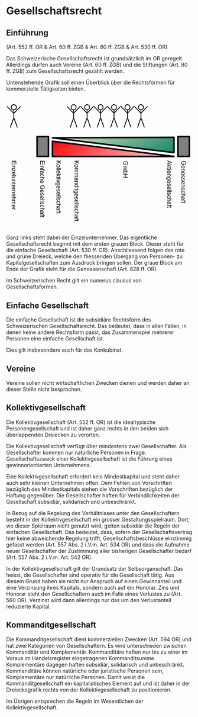 # Gesellschaftsrecht

## Einführung
(Art. 552 ff. OR  & Art. 60 ff. ZGB & Art. 80 ff. ZGB & Art. 530 ff. OR)

Das Schweizerische Gesellschaftsrecht ist grundsätzlich im OR geregelt.
Allerdings dürfen auch Vereine (Art. 60 ff. ZGB) und die Stiftungen
(Art. 80 ff. ZGB) zum Gesellschaftsrecht gezählt werden.

Untenstehende Grafik soll einen Überblick über die Rechtsformen für
kommerzielle Tätigkeiten bieten.

<svg
   version="1.2"
   width="100%"
   height="86.870003mm"
   viewBox="0 0 12250 8687.0003"
   preserveAspectRatio="xMidYMid"
   fill-rule="evenodd"
   stroke-width="28.222"
   stroke-linejoin="round"
   xml:space="preserve"
   id="svg259"
   sodipodi:docname="231021_gesellschaftsrecht.svg"
   inkscape:version="1.3 (0e150ed6c4, 2023-07-21)"
   xmlns:inkscape="http://www.inkscape.org/namespaces/inkscape"
   xmlns:sodipodi="http://sodipodi.sourceforge.net/DTD/sodipodi-0.dtd"
   xmlns="http://www.w3.org/2000/svg"
   xmlns:svg="http://www.w3.org/2000/svg"
   xmlns:ooo="http://xml.openoffice.org/svg/export"><sodipodi:namedview
   id="namedview259"
   pagecolor="#ffffff"
   bordercolor="#000000"
   borderopacity="0.25"
   inkscape:showpageshadow="2"
   inkscape:pageopacity="0.0"
   inkscape:pagecheckerboard="0"
   inkscape:deskcolor="#d1d1d1"
   inkscape:document-units="mm"
   inkscape:zoom="0.48106061"
   inkscape:cx="199.55906"
   inkscape:cy="376.25197"
   inkscape:window-width="1280"
   inkscape:window-height="778"
   inkscape:window-x="-6"
   inkscape:window-y="-6"
   inkscape:window-maximized="1"
   inkscape:current-layer="svg259" />&#10; <defs
   class="ClipPathGroup"
   id="defs2">&#10;  <clipPath
   id="presentation_clip_path"
   clipPathUnits="userSpaceOnUse">&#10;   <rect
   x="0"
   y="0"
   width="21000"
   height="29700"
   id="rect1" />&#10;  </clipPath>&#10;  <clipPath
   id="presentation_clip_path_shrink"
   clipPathUnits="userSpaceOnUse">&#10;   <rect
   x="21"
   y="29"
   width="20958"
   height="29641"
   id="rect2" />&#10;  </clipPath>&#10; </defs>&#10; <defs
   id="defs27">&#10;  <font
   id="EmbeddedFont_1"
   horiz-adv-x="2048"
   horiz-origin-x="0"
   horiz-origin-y="0"
   vert-origin-x="512"
   vert-origin-y="768"
   vert-adv-y="1024">&#10;   <font-face
   font-family="Liberation Sans embedded"
   units-per-em="2048"
   font-weight="normal"
   font-style="normal"
   ascent="1852"
   descent="432"
   id="font-face2" />&#10;   <missing-glyph
   horiz-adv-x="2048"
   d="M 0,0 L 2047,0 2047,2047 0,2047 0,0 Z"
   id="missing-glyph2" />&#10;   <glyph
   unicode="z"
   horiz-adv-x="848"
   d="M 83,0 L 83,137 688,943 117,943 117,1082 901,1082 901,945 295,139 922,139 922,0 83,0 Z"
   id="glyph2" />&#10;   <glyph
   unicode="v"
   horiz-adv-x="1024"
   d="M 613,0 L 400,0 7,1082 199,1082 437,378 C 446,351 469,272 506,141 L 541,258 580,376 826,1082 1017,1082 613,0 Z"
   id="glyph3" />&#10;   <glyph
   unicode="u"
   horiz-adv-x="874"
   d="M 314,1082 L 314,396 C 314,325 321,269 335,230 349,191 371,162 402,145 433,128 478,119 537,119 624,119 692,149 742,208 792,267 817,350 817,455 L 817,1082 997,1082 997,231 C 997,105 999,28 1003,0 L 833,0 C 832,3 832,12 831,27 830,42 830,59 829,78 828,97 826,132 825,185 L 822,185 C 781,110 733,58 679,27 624,-4 557,-20 476,-20 357,-20 271,10 216,69 161,128 133,225 133,361 L 133,1082 314,1082 Z"
   id="glyph4" />&#10;   <glyph
   unicode="t"
   horiz-adv-x="531"
   d="M 554,8 C 495,-8 434,-16 372,-16 228,-16 156,66 156,229 L 156,951 31,951 31,1082 163,1082 216,1324 336,1324 336,1082 536,1082 536,951 336,951 336,268 C 336,216 345,180 362,159 379,138 408,127 450,127 474,127 509,132 554,141 L 554,8 Z"
   id="glyph5" />&#10;   <glyph
   unicode="s"
   horiz-adv-x="901"
   d="M 950,299 C 950,197 912,118 835,63 758,8 650,-20 511,-20 376,-20 273,2 200,47 127,91 79,160 57,254 L 216,285 C 231,227 263,185 311,158 359,131 426,117 511,117 602,117 669,131 712,159 754,187 775,229 775,285 775,328 760,362 731,389 702,416 654,438 589,455 L 460,489 C 357,516 283,542 240,568 196,593 162,624 137,661 112,698 100,743 100,796 100,895 135,970 206,1022 276,1073 378,1099 513,1099 632,1099 727,1078 798,1036 868,994 912,927 931,834 L 769,814 C 759,862 732,899 689,925 645,950 586,963 513,963 432,963 372,951 333,926 294,901 275,864 275,814 275,783 283,758 299,738 315,718 339,701 370,687 401,673 467,654 568,629 663,605 732,583 774,563 816,542 849,520 874,495 898,470 917,442 930,410 943,377 950,340 950,299 Z"
   id="glyph6" />&#10;   <glyph
   unicode="r"
   horiz-adv-x="522"
   d="M 142,0 L 142,830 C 142,906 140,990 136,1082 L 306,1082 C 311,959 314,886 314,861 L 318,861 C 347,954 380,1017 417,1051 454,1085 507,1102 575,1102 599,1102 623,1099 648,1092 L 648,927 C 624,934 592,937 552,937 477,937 420,905 381,841 342,776 322,684 322,564 L 322,0 142,0 Z"
   id="glyph7" />&#10;   <glyph
   unicode="o"
   horiz-adv-x="980"
   d="M 1053,542 C 1053,353 1011,212 928,119 845,26 724,-20 565,-20 407,-20 288,28 207,125 126,221 86,360 86,542 86,915 248,1102 571,1102 736,1102 858,1057 936,966 1014,875 1053,733 1053,542 Z M 864,542 C 864,691 842,800 798,868 753,935 679,969 574,969 469,969 393,935 346,866 299,797 275,689 275,542 275,399 298,292 345,221 391,149 464,113 563,113 671,113 748,148 795,217 841,286 864,395 864,542 Z"
   id="glyph8" />&#10;   <glyph
   unicode="n"
   horiz-adv-x="874"
   d="M 825,0 L 825,686 C 825,757 818,813 804,852 790,891 768,920 737,937 706,954 661,963 602,963 515,963 447,933 397,874 347,815 322,732 322,627 L 322,0 142,0 142,851 C 142,977 140,1054 136,1082 L 306,1082 C 307,1079 307,1070 308,1055 309,1040 310,1024 311,1005 312,986 313,950 314,897 L 317,897 C 358,972 406,1025 461,1056 515,1087 582,1102 663,1102 782,1102 869,1073 924,1014 979,955 1006,857 1006,721 L 1006,0 825,0 Z"
   id="glyph9" />&#10;   <glyph
   unicode="m"
   horiz-adv-x="1439"
   d="M 768,0 L 768,686 C 768,791 754,863 725,903 696,943 645,963 570,963 493,963 433,934 388,875 343,816 321,734 321,627 L 321,0 142,0 142,851 C 142,977 140,1054 136,1082 L 306,1082 C 307,1079 307,1070 308,1055 309,1040 310,1024 311,1005 312,986 313,950 314,897 L 317,897 C 356,974 400,1027 450,1057 500,1087 561,1102 633,1102 715,1102 780,1086 828,1053 875,1020 908,968 927,897 L 930,897 C 967,970 1013,1022 1066,1054 1119,1086 1183,1102 1258,1102 1367,1102 1447,1072 1497,1013 1546,954 1571,856 1571,721 L 1571,0 1393,0 1393,686 C 1393,791 1379,863 1350,903 1321,943 1270,963 1195,963 1116,963 1055,934 1012,876 968,817 946,734 946,627 L 946,0 768,0 Z"
   id="glyph10" />&#10;   <glyph
   unicode="l"
   horiz-adv-x="195"
   d="M 138,0 L 138,1484 318,1484 318,0 138,0 Z"
   id="glyph11" />&#10;   <glyph
   unicode="k"
   horiz-adv-x="901"
   d="M 816,0 L 450,494 318,385 318,0 138,0 138,1484 318,1484 318,557 793,1082 1004,1082 565,617 1027,0 816,0 Z"
   id="glyph12" />&#10;   <glyph
   unicode="i"
   horiz-adv-x="187"
   d="M 137,1312 L 137,1484 317,1484 317,1312 137,1312 Z M 137,0 L 137,1082 317,1082 317,0 137,0 Z"
   id="glyph13" />&#10;   <glyph
   unicode="h"
   horiz-adv-x="865"
   d="M 317,897 C 356,968 402,1020 457,1053 511,1086 580,1102 663,1102 780,1102 867,1073 923,1015 978,956 1006,858 1006,721 L 1006,0 825,0 825,686 C 825,762 818,819 804,856 790,893 767,920 735,937 703,954 659,963 602,963 517,963 450,934 399,875 348,816 322,737 322,638 L 322,0 142,0 142,1484 322,1484 322,1098 C 322,1057 321,1015 319,972 316,929 315,904 314,897 L 317,897 Z"
   id="glyph14" />&#10;   <glyph
   unicode="g"
   horiz-adv-x="936"
   d="M 548,-425 C 430,-425 336,-402 266,-355 196,-309 151,-243 131,-158 L 312,-132 C 324,-182 351,-220 392,-247 433,-274 486,-288 553,-288 732,-288 822,-183 822,27 L 822,201 820,201 C 786,132 739,80 680,45 621,10 551,-8 472,-8 339,-8 242,36 180,124 117,212 86,350 86,539 86,730 120,872 187,963 254,1054 355,1099 492,1099 569,1099 635,1082 692,1047 748,1012 791,962 822,897 L 824,897 C 824,917 825,952 828,1001 831,1050 833,1077 836,1082 L 1007,1082 C 1003,1046 1001,971 1001,858 L 1001,31 C 1001,-273 850,-425 548,-425 Z M 822,541 C 822,629 810,705 786,769 762,832 728,881 685,915 641,948 591,965 536,965 444,965 377,932 335,865 293,798 272,690 272,541 272,393 292,287 331,222 370,157 438,125 533,125 590,125 640,142 684,175 728,208 762,256 786,319 810,381 822,455 822,541 Z"
   id="glyph15" />&#10;   <glyph
   unicode="f"
   horiz-adv-x="548"
   d="M 361,951 L 361,0 181,0 181,951 29,951 29,1082 181,1082 181,1204 C 181,1303 203,1374 246,1417 289,1460 356,1482 445,1482 495,1482 537,1478 572,1470 L 572,1333 C 542,1338 515,1341 492,1341 446,1341 413,1329 392,1306 371,1283 361,1240 361,1179 L 361,1082 572,1082 572,951 361,951 Z"
   id="glyph16" />&#10;   <glyph
   unicode="e"
   horiz-adv-x="972"
   d="M 276,503 C 276,379 302,283 353,216 404,149 479,115 578,115 656,115 719,131 766,162 813,193 844,233 861,281 L 1019,236 C 954,65 807,-20 578,-20 418,-20 296,28 213,123 129,218 87,360 87,548 87,727 129,864 213,959 296,1054 416,1102 571,1102 889,1102 1048,910 1048,527 L 1048,503 276,503 Z M 862,641 C 852,755 823,838 775,891 727,943 658,969 568,969 481,969 412,940 361,882 310,823 282,743 278,641 L 862,641 Z"
   id="glyph17" />&#10;   <glyph
   unicode="d"
   horiz-adv-x="936"
   d="M 821,174 C 788,105 744,55 689,25 634,-5 565,-20 484,-20 347,-20 247,26 183,118 118,210 86,349 86,536 86,913 219,1102 484,1102 566,1102 634,1087 689,1057 744,1027 788,979 821,914 L 823,914 821,1035 821,1484 1001,1484 1001,223 C 1001,110 1003,36 1007,0 L 835,0 C 833,11 831,35 829,74 826,113 825,146 825,174 L 821,174 Z M 275,542 C 275,391 295,282 335,217 375,152 440,119 530,119 632,119 706,154 752,225 798,296 821,405 821,554 821,697 798,802 752,869 706,936 633,969 532,969 441,969 376,936 336,869 295,802 275,693 275,542 Z"
   id="glyph18" />&#10;   <glyph
   unicode="c"
   horiz-adv-x="892"
   d="M 275,546 C 275,402 298,295 343,226 388,157 457,122 548,122 612,122 666,139 709,174 752,209 778,262 788,334 L 970,322 C 956,218 912,135 837,73 762,11 668,-20 553,-20 402,-20 286,28 207,124 127,219 87,359 87,542 87,724 127,863 207,959 287,1054 402,1102 551,1102 662,1102 754,1073 827,1016 900,959 945,880 964,779 L 779,765 C 770,825 746,873 708,908 670,943 616,961 546,961 451,961 382,929 339,866 296,803 275,696 275,546 Z"
   id="glyph19" />&#10;   <glyph
   unicode="b"
   horiz-adv-x="927"
   d="M 1053,546 C 1053,169 920,-20 655,-20 573,-20 505,-5 451,25 396,54 352,102 318,168 L 316,168 C 316,147 315,116 312,74 309,31 307,7 306,0 L 132,0 C 136,36 138,110 138,223 L 138,1484 318,1484 318,1061 C 318,1018 317,967 314,908 L 318,908 C 351,977 396,1027 451,1057 506,1087 574,1102 655,1102 792,1102 892,1056 957,964 1021,872 1053,733 1053,546 Z M 864,540 C 864,691 844,800 804,865 764,930 699,963 609,963 508,963 434,928 388,859 341,790 318,680 318,529 318,387 341,282 386,215 431,147 505,113 607,113 698,113 763,147 804,214 844,281 864,389 864,540 Z"
   id="glyph20" />&#10;   <glyph
   unicode="a"
   horiz-adv-x="1060"
   d="M 414,-20 C 305,-20 224,9 169,66 114,123 87,202 87,302 87,414 124,500 198,560 271,620 390,652 554,656 L 797,660 797,719 C 797,807 778,870 741,908 704,946 645,965 565,965 484,965 426,951 389,924 352,897 330,853 323,793 L 135,810 C 166,1005 310,1102 569,1102 705,1102 807,1071 876,1009 945,946 979,856 979,738 L 979,272 C 979,219 986,179 1000,152 1014,125 1041,111 1080,111 1097,111 1117,113 1139,118 L 1139,6 C 1094,-5 1047,-10 1000,-10 933,-10 885,8 855,43 824,78 807,132 803,207 L 797,207 C 751,124 698,66 637,32 576,-3 501,-20 414,-20 Z M 455,115 C 521,115 580,130 631,160 682,190 723,231 753,284 782,336 797,390 797,445 L 797,534 600,530 C 515,529 451,520 408,504 364,488 330,463 307,430 284,397 272,353 272,299 272,240 288,195 320,163 351,131 396,115 455,115 Z"
   id="glyph21" />&#10;   <glyph
   unicode="K"
   horiz-adv-x="1182"
   d="M 1106,0 L 543,680 359,540 359,0 168,0 168,1409 359,1409 359,703 1038,1409 1263,1409 663,797 1343,0 1106,0 Z"
   id="glyph22" />&#10;   <glyph
   unicode="H"
   horiz-adv-x="1147"
   d="M 1121,0 L 1121,653 359,653 359,0 168,0 168,1409 359,1409 359,813 1121,813 1121,1409 1312,1409 1312,0 1121,0 Z"
   id="glyph23" />&#10;   <glyph
   unicode="G"
   horiz-adv-x="1342"
   d="M 103,711 C 103,940 164,1117 287,1242 410,1367 582,1430 804,1430 960,1430 1087,1404 1184,1351 1281,1298 1356,1214 1409,1098 L 1227,1044 C 1187,1124 1132,1182 1062,1219 991,1256 904,1274 799,1274 636,1274 512,1225 426,1127 340,1028 297,890 297,711 297,533 343,393 434,290 525,187 652,135 813,135 905,135 991,149 1071,177 1150,205 1215,243 1264,291 L 1264,545 843,545 843,705 1440,705 1440,219 C 1365,143 1274,84 1166,43 1057,1 940,-20 813,-20 666,-20 539,9 432,68 325,127 244,211 188,322 131,432 103,562 103,711 Z"
   id="glyph24" />&#10;   <glyph
   unicode="E"
   horiz-adv-x="1112"
   d="M 168,0 L 168,1409 1237,1409 1237,1253 359,1253 359,801 1177,801 1177,647 359,647 359,156 1278,156 1278,0 168,0 Z"
   id="glyph25" />&#10;   <glyph
   unicode="A"
   horiz-adv-x="1368"
   d="M 1167,0 L 1006,412 364,412 202,0 4,0 579,1409 796,1409 1362,0 1167,0 Z M 685,1265 L 676,1237 C 659,1182 635,1111 602,1024 L 422,561 949,561 768,1026 C 749,1072 731,1124 712,1182 L 685,1265 Z"
   id="glyph26" />&#10;   <glyph
   unicode=" "
   horiz-adv-x="564"
   id="glyph27" />&#10;  </font>&#10; </defs>&#10; <defs
   class="TextShapeIndex"
   id="defs28">&#10;  <g
   ooo:slide="id1"
   ooo:id-list="id3 id4 id5 id6 id7 id8 id9 id10 id11 id12 id13 id14 id15 id16 id17 id18 id19 id20 id21 id22 id23 id24 id25 id26 id27 id28 id29 id30 id31 id32 id33 id34 id35 id36 id37 id38 id39 id40 id41 id42 id43 id44 id45 id46 id47 id48 id49 id50 id51 id52 id53 id54 id55"
   id="g27" />&#10; </defs>&#10; <defs
   class="EmbeddedBulletChars"
   id="defs37">&#10;  <g
   id="bullet-char-template-57356"
   transform="matrix(4.8828125e-4,0,0,-4.8828125e-4,0,0)">&#10;   <path
   d="M 580,1141 1163,571 580,0 -4,571 Z"
   id="path28" />&#10;  </g>&#10;  <g
   id="bullet-char-template-57354"
   transform="matrix(4.8828125e-4,0,0,-4.8828125e-4,0,0)">&#10;   <path
   d="M 8,1128 H 1137 V 0 H 8 Z"
   id="path29" />&#10;  </g>&#10;  <g
   id="bullet-char-template-10146"
   transform="matrix(4.8828125e-4,0,0,-4.8828125e-4,0,0)">&#10;   <path
   d="M 174,0 602,739 174,1481 1456,739 Z M 1358,739 309,1346 659,739 Z"
   id="path30" />&#10;  </g>&#10;  <g
   id="bullet-char-template-10132"
   transform="matrix(4.8828125e-4,0,0,-4.8828125e-4,0,0)">&#10;   <path
   d="M 2015,739 1276,0 H 717 l 543,543 H 174 v 393 h 1086 l -543,545 h 557 z"
   id="path31" />&#10;  </g>&#10;  <g
   id="bullet-char-template-10007"
   transform="matrix(4.8828125e-4,0,0,-4.8828125e-4,0,0)">&#10;   <path
   d="m 0,-2 c -7,16 -16,29 -25,39 l 381,530 c -94,256 -141,385 -141,387 0,25 13,38 40,38 9,0 21,-2 34,-5 21,4 42,12 65,25 l 27,-13 111,-251 280,301 64,-25 24,25 c 21,-10 41,-24 62,-43 C 886,937 835,863 770,784 769,783 710,716 594,584 L 774,223 c 0,-27 -21,-55 -63,-84 l 16,-20 C 717,90 699,76 672,76 641,76 570,178 457,381 L 164,-76 c -22,-34 -53,-51 -92,-51 -42,0 -63,17 -64,51 -7,9 -10,24 -10,44 0,9 1,19 2,30 z"
   id="path32" />&#10;  </g>&#10;  <g
   id="bullet-char-template-10004"
   transform="matrix(4.8828125e-4,0,0,-4.8828125e-4,0,0)">&#10;   <path
   d="M 285,-33 C 182,-33 111,30 74,156 52,228 41,333 41,471 c 0,78 14,145 41,201 34,71 87,106 158,106 53,0 88,-31 106,-94 l 23,-176 c 8,-64 28,-97 59,-98 l 735,706 c 11,11 33,17 66,17 42,0 63,-15 63,-46 V 965 c 0,-36 -10,-64 -30,-84 L 442,47 C 390,-6 338,-33 285,-33 Z"
   id="path33" />&#10;  </g>&#10;  <g
   id="bullet-char-template-9679"
   transform="matrix(4.8828125e-4,0,0,-4.8828125e-4,0,0)">&#10;   <path
   d="M 813,0 C 632,0 489,54 383,161 276,268 223,411 223,592 c 0,181 53,324 160,431 106,107 249,161 430,161 179,0 323,-54 432,-161 108,-107 162,-251 162,-431 0,-180 -54,-324 -162,-431 C 1136,54 992,0 813,0 Z"
   id="path34" />&#10;  </g>&#10;  <g
   id="bullet-char-template-8226"
   transform="matrix(4.8828125e-4,0,0,-4.8828125e-4,0,0)">&#10;   <path
   d="m 346,457 c -73,0 -137,26 -191,78 -54,51 -81,114 -81,188 0,73 27,136 81,188 54,52 118,78 191,78 73,0 134,-26 185,-79 51,-51 77,-114 77,-187 0,-75 -25,-137 -76,-188 -50,-52 -112,-78 -186,-78 z"
   id="path35" />&#10;  </g>&#10;  <g
   id="bullet-char-template-8211"
   transform="matrix(4.8828125e-4,0,0,-4.8828125e-4,0,0)">&#10;   <path
   d="M -4,459 H 1135 V 606 H -4 Z"
   id="path36" />&#10;  </g>&#10;  <g
   id="bullet-char-template-61548"
   transform="matrix(4.8828125e-4,0,0,-4.8828125e-4,0,0)">&#10;   <path
   d="m 173,740 c 0,163 58,303 173,419 116,115 255,173 419,173 163,0 302,-58 418,-173 116,-116 174,-256 174,-419 0,-163 -58,-303 -174,-418 C 1067,206 928,148 765,148 601,148 462,206 346,322 231,437 173,577 173,740 Z"
   id="path37" />&#10;  </g>&#10; </defs>&#10; <g
   id="g37"
   transform="translate(-5200,-4874)">&#10;  <g
   id="id2"
   class="Master_Slide">&#10;   <g
   id="bg-id2"
   class="Background" />&#10;   <g
   id="bo-id2"
   class="BackgroundObjects" />&#10;  </g>&#10; </g>&#10; <g
   class="SlideGroup"
   id="g259"
   transform="translate(-5200,-4397.7497)">&#10;  <g
   id="g258">&#10;   <g
   id="container-id1">&#10;    <g
   id="id1"
   class="Slide"
   clip-path="url(#presentation_clip_path)">&#10;     <g
   class="Page"
   id="g257">&#10;      <g
   class="Group"
   id="g172">&#10;       <g
   class="Group"
   id="g168">&#10;        <g
   class="com.sun.star.drawing.CustomShape"
   id="g39">&#10;         <g
   id="id3">&#10;          <rect
   class="BoundingBox"
   stroke="none"
   fill="none"
   x="8189"
   y="7250"
   width="8103"
   height="1102"
   id="rect37" />&#10;          <g
   id="g38">&#10;           <defs
   id="defs38">&#10;            <linearGradient
   id="gradient1"
   x1="11024"
   y1="5693"
   x2="13457"
   y2="9908"
   gradientUnits="userSpaceOnUse">&#10;             <stop
   offset="0"
   style="stop-color:rgb(255,0,0)"
   id="stop37" />&#10;             <stop
   offset="1"
   style="stop-color:rgb(255,215,215)"
   id="stop38" />&#10;            </linearGradient>&#10;           </defs>&#10;           <path
   style="fill:url(#gradient1)"
   d="m 8240,7300 8001,1001 H 8240 Z"
   id="path38" />&#10;          </g>&#10;          <path
   fill="none"
   stroke="#000000"
   stroke-width="100"
   stroke-linejoin="round"
   d="m 8240,7300 8001,1001 H 8240 Z"
   id="path39" />&#10;         </g>&#10;        </g>&#10;        <g
   class="com.sun.star.drawing.CustomShape"
   id="g167">&#10;         <g
   id="id4">&#10;          <rect
   class="BoundingBox"
   stroke="none"
   fill="none"
   x="8190"
   y="6995"
   width="8102"
   height="1105"
   id="rect39" />&#10;          <g
   id="g166">&#10;           <defs
   id="defs166">&#10;            <linearGradient
   id="gradient2"
   x1="11023"
   y1="5438"
   x2="13458"
   y2="9655"
   gradientUnits="userSpaceOnUse">&#10;             <stop
   offset="0.015625"
   style="stop-color:rgb(221,232,203)"
   id="stop39" />&#10;             <stop
   offset="0.015625"
   style="stop-color:rgb(218,231,202)"
   id="stop40" />&#10;             <stop
   offset="0.03125"
   style="stop-color:rgb(218,231,202)"
   id="stop41" />&#10;             <stop
   offset="0.03125"
   style="stop-color:rgb(215,229,200)"
   id="stop42" />&#10;             <stop
   offset="0.046875"
   style="stop-color:rgb(215,229,200)"
   id="stop43" />&#10;             <stop
   offset="0.046875"
   style="stop-color:rgb(212,228,199)"
   id="stop44" />&#10;             <stop
   offset="0.0625"
   style="stop-color:rgb(212,228,199)"
   id="stop45" />&#10;             <stop
   offset="0.0625"
   style="stop-color:rgb(209,226,197)"
   id="stop46" />&#10;             <stop
   offset="0.078125"
   style="stop-color:rgb(209,226,197)"
   id="stop47" />&#10;             <stop
   offset="0.078125"
   style="stop-color:rgb(206,225,196)"
   id="stop48" />&#10;             <stop
   offset="0.09375"
   style="stop-color:rgb(206,225,196)"
   id="stop49" />&#10;             <stop
   offset="0.09375"
   style="stop-color:rgb(203,223,194)"
   id="stop50" />&#10;             <stop
   offset="0.109375"
   style="stop-color:rgb(203,223,194)"
   id="stop51" />&#10;             <stop
   offset="0.109375"
   style="stop-color:rgb(200,222,192)"
   id="stop52" />&#10;             <stop
   offset="0.125"
   style="stop-color:rgb(200,222,192)"
   id="stop53" />&#10;             <stop
   offset="0.125"
   style="stop-color:rgb(196,220,191)"
   id="stop54" />&#10;             <stop
   offset="0.140625"
   style="stop-color:rgb(196,220,191)"
   id="stop55" />&#10;             <stop
   offset="0.140625"
   style="stop-color:rgb(193,218,189)"
   id="stop56" />&#10;             <stop
   offset="0.15625"
   style="stop-color:rgb(193,218,189)"
   id="stop57" />&#10;             <stop
   offset="0.15625"
   style="stop-color:rgb(190,217,188)"
   id="stop58" />&#10;             <stop
   offset="0.171875"
   style="stop-color:rgb(190,217,188)"
   id="stop59" />&#10;             <stop
   offset="0.171875"
   style="stop-color:rgb(187,215,186)"
   id="stop60" />&#10;             <stop
   offset="0.1875"
   style="stop-color:rgb(187,215,186)"
   id="stop61" />&#10;             <stop
   offset="0.1875"
   style="stop-color:rgb(184,214,185)"
   id="stop62" />&#10;             <stop
   offset="0.203125"
   style="stop-color:rgb(184,214,185)"
   id="stop63" />&#10;             <stop
   offset="0.203125"
   style="stop-color:rgb(181,212,183)"
   id="stop64" />&#10;             <stop
   offset="0.21875"
   style="stop-color:rgb(181,212,183)"
   id="stop65" />&#10;             <stop
   offset="0.21875"
   style="stop-color:rgb(178,211,181)"
   id="stop66" />&#10;             <stop
   offset="0.234375"
   style="stop-color:rgb(178,211,181)"
   id="stop67" />&#10;             <stop
   offset="0.234375"
   style="stop-color:rgb(175,209,180)"
   id="stop68" />&#10;             <stop
   offset="0.25"
   style="stop-color:rgb(175,209,180)"
   id="stop69" />&#10;             <stop
   offset="0.25"
   style="stop-color:rgb(171,207,178)"
   id="stop70" />&#10;             <stop
   offset="0.265625"
   style="stop-color:rgb(171,207,178)"
   id="stop71" />&#10;             <stop
   offset="0.265625"
   style="stop-color:rgb(168,206,177)"
   id="stop72" />&#10;             <stop
   offset="0.28125"
   style="stop-color:rgb(168,206,177)"
   id="stop73" />&#10;             <stop
   offset="0.28125"
   style="stop-color:rgb(165,204,175)"
   id="stop74" />&#10;             <stop
   offset="0.296875"
   style="stop-color:rgb(165,204,175)"
   id="stop75" />&#10;             <stop
   offset="0.296875"
   style="stop-color:rgb(162,203,174)"
   id="stop76" />&#10;             <stop
   offset="0.3125"
   style="stop-color:rgb(162,203,174)"
   id="stop77" />&#10;             <stop
   offset="0.3125"
   style="stop-color:rgb(159,201,172)"
   id="stop78" />&#10;             <stop
   offset="0.328125"
   style="stop-color:rgb(159,201,172)"
   id="stop79" />&#10;             <stop
   offset="0.328125"
   style="stop-color:rgb(156,200,170)"
   id="stop80" />&#10;             <stop
   offset="0.34375"
   style="stop-color:rgb(156,200,170)"
   id="stop81" />&#10;             <stop
   offset="0.34375"
   style="stop-color:rgb(153,198,169)"
   id="stop82" />&#10;             <stop
   offset="0.359375"
   style="stop-color:rgb(153,198,169)"
   id="stop83" />&#10;             <stop
   offset="0.359375"
   style="stop-color:rgb(150,197,167)"
   id="stop84" />&#10;             <stop
   offset="0.375"
   style="stop-color:rgb(150,197,167)"
   id="stop85" />&#10;             <stop
   offset="0.375"
   style="stop-color:rgb(146,195,166)"
   id="stop86" />&#10;             <stop
   offset="0.390625"
   style="stop-color:rgb(146,195,166)"
   id="stop87" />&#10;             <stop
   offset="0.390625"
   style="stop-color:rgb(143,193,164)"
   id="stop88" />&#10;             <stop
   offset="0.40625"
   style="stop-color:rgb(143,193,164)"
   id="stop89" />&#10;             <stop
   offset="0.40625"
   style="stop-color:rgb(140,192,162)"
   id="stop90" />&#10;             <stop
   offset="0.421875"
   style="stop-color:rgb(140,192,162)"
   id="stop91" />&#10;             <stop
   offset="0.421875"
   style="stop-color:rgb(137,190,161)"
   id="stop92" />&#10;             <stop
   offset="0.4375"
   style="stop-color:rgb(137,190,161)"
   id="stop93" />&#10;             <stop
   offset="0.4375"
   style="stop-color:rgb(134,189,159)"
   id="stop94" />&#10;             <stop
   offset="0.453125"
   style="stop-color:rgb(134,189,159)"
   id="stop95" />&#10;             <stop
   offset="0.453125"
   style="stop-color:rgb(131,187,158)"
   id="stop96" />&#10;             <stop
   offset="0.46875"
   style="stop-color:rgb(131,187,158)"
   id="stop97" />&#10;             <stop
   offset="0.46875"
   style="stop-color:rgb(128,186,156)"
   id="stop98" />&#10;             <stop
   offset="0.484375"
   style="stop-color:rgb(128,186,156)"
   id="stop99" />&#10;             <stop
   offset="0.484375"
   style="stop-color:rgb(125,184,155)"
   id="stop100" />&#10;             <stop
   offset="0.5"
   style="stop-color:rgb(125,184,155)"
   id="stop101" />&#10;             <stop
   offset="0.5"
   style="stop-color:rgb(121,182,153)"
   id="stop102" />&#10;             <stop
   offset="0.515625"
   style="stop-color:rgb(121,182,153)"
   id="stop103" />&#10;             <stop
   offset="0.515625"
   style="stop-color:rgb(118,181,151)"
   id="stop104" />&#10;             <stop
   offset="0.53125"
   style="stop-color:rgb(118,181,151)"
   id="stop105" />&#10;             <stop
   offset="0.53125"
   style="stop-color:rgb(115,179,150)"
   id="stop106" />&#10;             <stop
   offset="0.546875"
   style="stop-color:rgb(115,179,150)"
   id="stop107" />&#10;             <stop
   offset="0.546875"
   style="stop-color:rgb(112,178,148)"
   id="stop108" />&#10;             <stop
   offset="0.5625"
   style="stop-color:rgb(112,178,148)"
   id="stop109" />&#10;             <stop
   offset="0.5625"
   style="stop-color:rgb(109,176,147)"
   id="stop110" />&#10;             <stop
   offset="0.578125"
   style="stop-color:rgb(109,176,147)"
   id="stop111" />&#10;             <stop
   offset="0.578125"
   style="stop-color:rgb(106,175,145)"
   id="stop112" />&#10;             <stop
   offset="0.59375"
   style="stop-color:rgb(106,175,145)"
   id="stop113" />&#10;             <stop
   offset="0.59375"
   style="stop-color:rgb(103,173,144)"
   id="stop114" />&#10;             <stop
   offset="0.609375"
   style="stop-color:rgb(103,173,144)"
   id="stop115" />&#10;             <stop
   offset="0.609375"
   style="stop-color:rgb(100,172,142)"
   id="stop116" />&#10;             <stop
   offset="0.625"
   style="stop-color:rgb(100,172,142)"
   id="stop117" />&#10;             <stop
   offset="0.625"
   style="stop-color:rgb(96,170,140)"
   id="stop118" />&#10;             <stop
   offset="0.640625"
   style="stop-color:rgb(96,170,140)"
   id="stop119" />&#10;             <stop
   offset="0.640625"
   style="stop-color:rgb(93,168,139)"
   id="stop120" />&#10;             <stop
   offset="0.65625"
   style="stop-color:rgb(93,168,139)"
   id="stop121" />&#10;             <stop
   offset="0.65625"
   style="stop-color:rgb(90,167,137)"
   id="stop122" />&#10;             <stop
   offset="0.671875"
   style="stop-color:rgb(90,167,137)"
   id="stop123" />&#10;             <stop
   offset="0.671875"
   style="stop-color:rgb(87,165,136)"
   id="stop124" />&#10;             <stop
   offset="0.6875"
   style="stop-color:rgb(87,165,136)"
   id="stop125" />&#10;             <stop
   offset="0.6875"
   style="stop-color:rgb(84,164,134)"
   id="stop126" />&#10;             <stop
   offset="0.703125"
   style="stop-color:rgb(84,164,134)"
   id="stop127" />&#10;             <stop
   offset="0.703125"
   style="stop-color:rgb(81,162,132)"
   id="stop128" />&#10;             <stop
   offset="0.71875"
   style="stop-color:rgb(81,162,132)"
   id="stop129" />&#10;             <stop
   offset="0.71875"
   style="stop-color:rgb(78,161,131)"
   id="stop130" />&#10;             <stop
   offset="0.734375"
   style="stop-color:rgb(78,161,131)"
   id="stop131" />&#10;             <stop
   offset="0.734375"
   style="stop-color:rgb(75,159,129)"
   id="stop132" />&#10;             <stop
   offset="0.75"
   style="stop-color:rgb(75,159,129)"
   id="stop133" />&#10;             <stop
   offset="0.75"
   style="stop-color:rgb(71,157,128)"
   id="stop134" />&#10;             <stop
   offset="0.765625"
   style="stop-color:rgb(71,157,128)"
   id="stop135" />&#10;             <stop
   offset="0.765625"
   style="stop-color:rgb(68,156,126)"
   id="stop136" />&#10;             <stop
   offset="0.78125"
   style="stop-color:rgb(68,156,126)"
   id="stop137" />&#10;             <stop
   offset="0.78125"
   style="stop-color:rgb(65,154,125)"
   id="stop138" />&#10;             <stop
   offset="0.796875"
   style="stop-color:rgb(65,154,125)"
   id="stop139" />&#10;             <stop
   offset="0.796875"
   style="stop-color:rgb(62,153,123)"
   id="stop140" />&#10;             <stop
   offset="0.8125"
   style="stop-color:rgb(62,153,123)"
   id="stop141" />&#10;             <stop
   offset="0.8125"
   style="stop-color:rgb(59,151,121)"
   id="stop142" />&#10;             <stop
   offset="0.828125"
   style="stop-color:rgb(59,151,121)"
   id="stop143" />&#10;             <stop
   offset="0.828125"
   style="stop-color:rgb(56,150,120)"
   id="stop144" />&#10;             <stop
   offset="0.84375"
   style="stop-color:rgb(56,150,120)"
   id="stop145" />&#10;             <stop
   offset="0.84375"
   style="stop-color:rgb(53,148,118)"
   id="stop146" />&#10;             <stop
   offset="0.859375"
   style="stop-color:rgb(53,148,118)"
   id="stop147" />&#10;             <stop
   offset="0.859375"
   style="stop-color:rgb(50,147,117)"
   id="stop148" />&#10;             <stop
   offset="0.875"
   style="stop-color:rgb(50,147,117)"
   id="stop149" />&#10;             <stop
   offset="0.875"
   style="stop-color:rgb(46,145,115)"
   id="stop150" />&#10;             <stop
   offset="0.890625"
   style="stop-color:rgb(46,145,115)"
   id="stop151" />&#10;             <stop
   offset="0.890625"
   style="stop-color:rgb(43,143,114)"
   id="stop152" />&#10;             <stop
   offset="0.90625"
   style="stop-color:rgb(43,143,114)"
   id="stop153" />&#10;             <stop
   offset="0.90625"
   style="stop-color:rgb(40,142,112)"
   id="stop154" />&#10;             <stop
   offset="0.921875"
   style="stop-color:rgb(40,142,112)"
   id="stop155" />&#10;             <stop
   offset="0.921875"
   style="stop-color:rgb(37,140,110)"
   id="stop156" />&#10;             <stop
   offset="0.9375"
   style="stop-color:rgb(37,140,110)"
   id="stop157" />&#10;             <stop
   offset="0.9375"
   style="stop-color:rgb(34,139,109)"
   id="stop158" />&#10;             <stop
   offset="0.953125"
   style="stop-color:rgb(34,139,109)"
   id="stop159" />&#10;             <stop
   offset="0.953125"
   style="stop-color:rgb(31,137,107)"
   id="stop160" />&#10;             <stop
   offset="0.96875"
   style="stop-color:rgb(31,137,107)"
   id="stop161" />&#10;             <stop
   offset="0.96875"
   style="stop-color:rgb(28,136,106)"
   id="stop162" />&#10;             <stop
   offset="0.984375"
   style="stop-color:rgb(28,136,106)"
   id="stop163" />&#10;             <stop
   offset="0.984375"
   style="stop-color:rgb(25,134,104)"
   id="stop164" />&#10;             <stop
   offset="1"
   style="stop-color:rgb(25,134,104)"
   id="stop165" />&#10;             <stop
   offset="1"
   style="stop-color:rgb(21,132,102)"
   id="stop166" />&#10;            </linearGradient>&#10;           </defs>&#10;           <path
   style="fill:url(#gradient2)"
   d="m 16240,8048 -7999,-969 7999,-34 z"
   id="path166" />&#10;          </g>&#10;          <path
   fill="none"
   stroke="#000000"
   stroke-width="100"
   stroke-linejoin="round"
   d="m 16240,8048 -7999,-969 7999,-34 z"
   id="path167" />&#10;         </g>&#10;        </g>&#10;       </g>&#10;       <g
   class="com.sun.star.drawing.CustomShape"
   id="g169">&#10;        <g
   id="id5">&#10;         <rect
   class="BoundingBox"
   stroke="none"
   fill="none"
   x="7180"
   y="6950"
   width="851"
   height="1401"
   id="rect168" />&#10;         <path
   fill="#808080"
   stroke="none"
   d="M 7605,8300 H 7230 V 7000 h 750 v 1300 z"
   id="path168" />&#10;         <path
   fill="none"
   stroke="#000000"
   stroke-width="100"
   stroke-linejoin="round"
   d="M 7605,8300 H 7230 V 7000 h 750 v 1300 z"
   id="path169" />&#10;        </g>&#10;       </g>&#10;       <g
   class="com.sun.star.drawing.CustomShape"
   id="g171">&#10;        <g
   id="id6">&#10;         <rect
   class="BoundingBox"
   stroke="none"
   fill="none"
   x="16450"
   y="6950"
   width="851"
   height="1401"
   id="rect169" />&#10;         <path
   fill="#808080"
   stroke="none"
   d="m 16875,8300 h -375 V 7000 h 750 v 1300 z"
   id="path170" />&#10;         <path
   fill="none"
   stroke="#000000"
   stroke-width="100"
   stroke-linejoin="round"
   d="m 16875,8300 h -375 V 7000 h 750 v 1300 z"
   id="path171" />&#10;        </g>&#10;       </g>&#10;      </g>&#10;      <g
   class="Group"
   id="g181">&#10;       <g
   class="com.sun.star.drawing.CustomShape"
   id="g173">&#10;        <g
   id="id7">&#10;         <rect
   class="BoundingBox"
   stroke="none"
   fill="none"
   x="5506"
   y="4874"
   width="390"
   height="391"
   id="rect172" />&#10;         <path
   fill="#ffffff"
   stroke="none"
   d="m 5870,5069 c 0,30 -8,59 -23,85 -15,26 -36,47 -62,62 -26,15 -55,23 -84,23 -30,0 -59,-8 -85,-23 -26,-15 -47,-36 -62,-62 -15,-26 -23,-55 -23,-85 0,-30 8,-59 23,-85 15,-26 36,-47 62,-62 26,-15 55,-23 85,-23 29,0 58,8 84,23 26,15 47,36 62,62 15,26 23,55 23,85 z"
   id="path172" />&#10;         <path
   fill="none"
   stroke="#000000"
   stroke-width="50"
   stroke-linejoin="round"
   d="m 5870,5069 c 0,30 -8,59 -23,85 -15,26 -36,47 -62,62 -26,15 -55,23 -84,23 -30,0 -59,-8 -85,-23 -26,-15 -47,-36 -62,-62 -15,-26 -23,-55 -23,-85 0,-30 8,-59 23,-85 15,-26 36,-47 62,-62 26,-15 55,-23 85,-23 29,0 58,8 84,23 26,15 47,36 62,62 15,26 23,55 23,85 z"
   id="path173" />&#10;        </g>&#10;       </g>&#10;       <g
   class="com.sun.star.drawing.LineShape"
   id="g174">&#10;        <g
   id="id8">&#10;         <rect
   class="BoundingBox"
   stroke="none"
   fill="none"
   x="5675"
   y="5214"
   width="51"
   height="616"
   id="rect173" />&#10;         <path
   fill="none"
   stroke="#000000"
   stroke-width="50"
   stroke-linejoin="round"
   d="m 5700,5239 v 565"
   id="path174" />&#10;        </g>&#10;       </g>&#10;       <g
   class="Group"
   id="g177">&#10;        <g
   class="com.sun.star.drawing.LineShape"
   id="g175">&#10;         <g
   id="id9">&#10;          <rect
   class="BoundingBox"
   stroke="none"
   fill="none"
   x="5225"
   y="4988"
   width="501"
   height="503"
   id="rect174" />&#10;          <path
   fill="none"
   stroke="#000000"
   stroke-width="50"
   stroke-linejoin="round"
   d="m 5250,5013 450,452"
   id="path175" />&#10;         </g>&#10;        </g>&#10;        <g
   class="com.sun.star.drawing.LineShape"
   id="g176">&#10;         <g
   id="id10">&#10;          <rect
   class="BoundingBox"
   stroke="none"
   fill="none"
   x="5675"
   y="4988"
   width="501"
   height="503"
   id="rect175" />&#10;          <path
   fill="none"
   stroke="#000000"
   stroke-width="50"
   stroke-linejoin="round"
   d="m 6150,5013 -450,452"
   id="path176" />&#10;         </g>&#10;        </g>&#10;       </g>&#10;       <g
   class="Group"
   id="g180">&#10;        <g
   class="com.sun.star.drawing.LineShape"
   id="g178">&#10;         <g
   id="id11">&#10;          <rect
   class="BoundingBox"
   stroke="none"
   fill="none"
   x="5442"
   y="5774"
   width="269"
   height="652"
   id="rect177" />&#10;          <path
   fill="none"
   stroke="#000000"
   stroke-width="50"
   stroke-linejoin="round"
   d="m 5467,6400 218,-601"
   id="path177" />&#10;         </g>&#10;        </g>&#10;        <g
   class="com.sun.star.drawing.LineShape"
   id="g179">&#10;         <g
   id="id12">&#10;          <rect
   class="BoundingBox"
   stroke="none"
   fill="none"
   x="5690"
   y="5766"
   width="269"
   height="652"
   id="rect178" />&#10;          <path
   fill="none"
   stroke="#000000"
   stroke-width="50"
   stroke-linejoin="round"
   d="M 5933,6392 5715,5791"
   id="path178" />&#10;         </g>&#10;        </g>&#10;       </g>&#10;      </g>&#10;      <g
   class="Group"
   id="g236">&#10;       <g
   class="Group"
   id="g190">&#10;        <g
   class="com.sun.star.drawing.CustomShape"
   id="g182">&#10;         <g
   id="id13">&#10;          <rect
   class="BoundingBox"
   stroke="none"
   fill="none"
   x="13878"
   y="4874"
   width="378"
   height="391"
   id="rect181" />&#10;          <path
   fill="#ffffff"
   stroke="none"
   d="m 14230,5069 c 0,30 -8,59 -22,85 -14,26 -35,47 -60,62 -25,15 -53,23 -81,23 -29,0 -57,-8 -82,-23 -25,-15 -46,-36 -60,-62 -14,-26 -22,-55 -22,-85 0,-30 8,-59 22,-85 14,-26 35,-47 60,-62 25,-15 53,-23 82,-23 28,0 56,8 81,23 25,15 46,36 60,62 14,26 22,55 22,85 z"
   id="path181" />&#10;          <path
   fill="none"
   stroke="#000000"
   stroke-width="50"
   stroke-linejoin="round"
   d="m 14230,5069 c 0,30 -8,59 -22,85 -14,26 -35,47 -60,62 -25,15 -53,23 -81,23 -29,0 -57,-8 -82,-23 -25,-15 -46,-36 -60,-62 -14,-26 -22,-55 -22,-85 0,-30 8,-59 22,-85 14,-26 35,-47 60,-62 25,-15 53,-23 82,-23 28,0 56,8 81,23 25,15 46,36 60,62 14,26 22,55 22,85 z"
   id="path182" />&#10;         </g>&#10;        </g>&#10;        <g
   class="com.sun.star.drawing.LineShape"
   id="g183">&#10;         <g
   id="id14">&#10;          <rect
   class="BoundingBox"
   stroke="none"
   fill="none"
   x="14041"
   y="5214"
   width="51"
   height="616"
   id="rect182" />&#10;          <path
   fill="none"
   stroke="#000000"
   stroke-width="50"
   stroke-linejoin="round"
   d="m 14066,5239 v 565"
   id="path183" />&#10;         </g>&#10;        </g>&#10;        <g
   class="Group"
   id="g186">&#10;         <g
   class="com.sun.star.drawing.LineShape"
   id="g184">&#10;          <g
   id="id15">&#10;           <rect
   class="BoundingBox"
   stroke="none"
   fill="none"
   x="13607"
   y="4988"
   width="485"
   height="503"
   id="rect183" />&#10;           <path
   fill="none"
   stroke="#000000"
   stroke-width="50"
   stroke-linejoin="round"
   d="m 13632,5013 434,452"
   id="path184" />&#10;          </g>&#10;         </g>&#10;         <g
   class="com.sun.star.drawing.LineShape"
   id="g185">&#10;          <g
   id="id16">&#10;           <rect
   class="BoundingBox"
   stroke="none"
   fill="none"
   x="14041"
   y="4988"
   width="485"
   height="503"
   id="rect184" />&#10;           <path
   fill="none"
   stroke="#000000"
   stroke-width="50"
   stroke-linejoin="round"
   d="m 14500,5013 -434,452"
   id="path185" />&#10;          </g>&#10;         </g>&#10;        </g>&#10;        <g
   class="Group"
   id="g189">&#10;         <g
   class="com.sun.star.drawing.LineShape"
   id="g187">&#10;          <g
   id="id17">&#10;           <rect
   class="BoundingBox"
   stroke="none"
   fill="none"
   x="13816"
   y="5774"
   width="261"
   height="652"
   id="rect186" />&#10;           <path
   fill="none"
   stroke="#000000"
   stroke-width="50"
   stroke-linejoin="round"
   d="m 13841,6400 210,-601"
   id="path186" />&#10;          </g>&#10;         </g>&#10;         <g
   class="com.sun.star.drawing.LineShape"
   id="g188">&#10;          <g
   id="id18">&#10;           <rect
   class="BoundingBox"
   stroke="none"
   fill="none"
   x="14056"
   y="5766"
   width="261"
   height="652"
   id="rect187" />&#10;           <path
   fill="none"
   stroke="#000000"
   stroke-width="50"
   stroke-linejoin="round"
   d="m 14291,6392 -210,-601"
   id="path187" />&#10;          </g>&#10;         </g>&#10;        </g>&#10;       </g>&#10;       <g
   class="Group"
   id="g199">&#10;        <g
   class="com.sun.star.drawing.CustomShape"
   id="g191">&#10;         <g
   id="id19">&#10;          <rect
   class="BoundingBox"
   stroke="none"
   fill="none"
   x="10331"
   y="4874"
   width="380"
   height="391"
   id="rect190" />&#10;          <path
   fill="#ffffff"
   stroke="none"
   d="m 10684,5069 c 0,30 -8,59 -22,85 -14,26 -35,47 -60,62 -25,15 -53,23 -82,23 -29,0 -57,-8 -82,-23 -25,-15 -46,-36 -60,-62 -14,-26 -22,-55 -22,-85 0,-30 8,-59 22,-85 14,-26 35,-47 60,-62 25,-15 53,-23 82,-23 29,0 57,8 82,23 25,15 46,36 60,62 14,26 22,55 22,85 z"
   id="path190" />&#10;          <path
   fill="none"
   stroke="#000000"
   stroke-width="50"
   stroke-linejoin="round"
   d="m 10684,5069 c 0,30 -8,59 -22,85 -14,26 -35,47 -60,62 -25,15 -53,23 -82,23 -29,0 -57,-8 -82,-23 -25,-15 -46,-36 -60,-62 -14,-26 -22,-55 -22,-85 0,-30 8,-59 22,-85 14,-26 35,-47 60,-62 25,-15 53,-23 82,-23 29,0 57,8 82,23 25,15 46,36 60,62 14,26 22,55 22,85 z"
   id="path191" />&#10;         </g>&#10;        </g>&#10;        <g
   class="com.sun.star.drawing.LineShape"
   id="g192">&#10;         <g
   id="id20">&#10;          <rect
   class="BoundingBox"
   stroke="none"
   fill="none"
   x="10496"
   y="5214"
   width="51"
   height="616"
   id="rect191" />&#10;          <path
   fill="none"
   stroke="#000000"
   stroke-width="50"
   stroke-linejoin="round"
   d="m 10521,5239 v 565"
   id="path192" />&#10;         </g>&#10;        </g>&#10;        <g
   class="Group"
   id="g195">&#10;         <g
   class="com.sun.star.drawing.LineShape"
   id="g193">&#10;          <g
   id="id21">&#10;           <rect
   class="BoundingBox"
   stroke="none"
   fill="none"
   x="10061"
   y="4988"
   width="485"
   height="503"
   id="rect192" />&#10;           <path
   fill="none"
   stroke="#000000"
   stroke-width="50"
   stroke-linejoin="round"
   d="m 10086,5013 434,452"
   id="path193" />&#10;          </g>&#10;         </g>&#10;         <g
   class="com.sun.star.drawing.LineShape"
   id="g194">&#10;          <g
   id="id22">&#10;           <rect
   class="BoundingBox"
   stroke="none"
   fill="none"
   x="10496"
   y="4988"
   width="485"
   height="503"
   id="rect193" />&#10;           <path
   fill="none"
   stroke="#000000"
   stroke-width="50"
   stroke-linejoin="round"
   d="m 10955,5013 -434,452"
   id="path194" />&#10;          </g>&#10;         </g>&#10;        </g>&#10;        <g
   class="Group"
   id="g198">&#10;         <g
   class="com.sun.star.drawing.LineShape"
   id="g196">&#10;          <g
   id="id23">&#10;           <rect
   class="BoundingBox"
   stroke="none"
   fill="none"
   x="10271"
   y="5774"
   width="261"
   height="652"
   id="rect195" />&#10;           <path
   fill="none"
   stroke="#000000"
   stroke-width="50"
   stroke-linejoin="round"
   d="m 10296,6400 210,-601"
   id="path195" />&#10;          </g>&#10;         </g>&#10;         <g
   class="com.sun.star.drawing.LineShape"
   id="g197">&#10;          <g
   id="id24">&#10;           <rect
   class="BoundingBox"
   stroke="none"
   fill="none"
   x="10510"
   y="5766"
   width="261"
   height="652"
   id="rect196" />&#10;           <path
   fill="none"
   stroke="#000000"
   stroke-width="50"
   stroke-linejoin="round"
   d="m 10745,6392 -210,-601"
   id="path196" />&#10;          </g>&#10;         </g>&#10;        </g>&#10;       </g>&#10;       <g
   class="Group"
   id="g208">&#10;        <g
   class="com.sun.star.drawing.CustomShape"
   id="g200">&#10;         <g
   id="id25">&#10;          <rect
   class="BoundingBox"
   stroke="none"
   fill="none"
   x="12105"
   y="4874"
   width="378"
   height="391"
   id="rect199" />&#10;          <path
   fill="#ffffff"
   stroke="none"
   d="m 12457,5069 c 0,30 -8,59 -22,85 -14,26 -35,47 -60,62 -25,15 -53,23 -81,23 -29,0 -57,-8 -82,-23 -25,-15 -46,-36 -60,-62 -14,-26 -22,-55 -22,-85 0,-30 8,-59 22,-85 14,-26 35,-47 60,-62 25,-15 53,-23 82,-23 28,0 56,8 81,23 25,15 46,36 60,62 14,26 22,55 22,85 z"
   id="path199" />&#10;          <path
   fill="none"
   stroke="#000000"
   stroke-width="50"
   stroke-linejoin="round"
   d="m 12457,5069 c 0,30 -8,59 -22,85 -14,26 -35,47 -60,62 -25,15 -53,23 -81,23 -29,0 -57,-8 -82,-23 -25,-15 -46,-36 -60,-62 -14,-26 -22,-55 -22,-85 0,-30 8,-59 22,-85 14,-26 35,-47 60,-62 25,-15 53,-23 82,-23 28,0 56,8 81,23 25,15 46,36 60,62 14,26 22,55 22,85 z"
   id="path200" />&#10;         </g>&#10;        </g>&#10;        <g
   class="com.sun.star.drawing.LineShape"
   id="g201">&#10;         <g
   id="id26">&#10;          <rect
   class="BoundingBox"
   stroke="none"
   fill="none"
   x="12268"
   y="5214"
   width="51"
   height="616"
   id="rect200" />&#10;          <path
   fill="none"
   stroke="#000000"
   stroke-width="50"
   stroke-linejoin="round"
   d="m 12293,5239 v 565"
   id="path201" />&#10;         </g>&#10;        </g>&#10;        <g
   class="Group"
   id="g204">&#10;         <g
   class="com.sun.star.drawing.LineShape"
   id="g202">&#10;          <g
   id="id27">&#10;           <rect
   class="BoundingBox"
   stroke="none"
   fill="none"
   x="11834"
   y="4988"
   width="485"
   height="503"
   id="rect201" />&#10;           <path
   fill="none"
   stroke="#000000"
   stroke-width="50"
   stroke-linejoin="round"
   d="m 11859,5013 434,452"
   id="path202" />&#10;          </g>&#10;         </g>&#10;         <g
   class="com.sun.star.drawing.LineShape"
   id="g203">&#10;          <g
   id="id28">&#10;           <rect
   class="BoundingBox"
   stroke="none"
   fill="none"
   x="12268"
   y="4988"
   width="485"
   height="503"
   id="rect202" />&#10;           <path
   fill="none"
   stroke="#000000"
   stroke-width="50"
   stroke-linejoin="round"
   d="m 12727,5013 -434,452"
   id="path203" />&#10;          </g>&#10;         </g>&#10;        </g>&#10;        <g
   class="Group"
   id="g207">&#10;         <g
   class="com.sun.star.drawing.LineShape"
   id="g205">&#10;          <g
   id="id29">&#10;           <rect
   class="BoundingBox"
   stroke="none"
   fill="none"
   x="12044"
   y="5774"
   width="261"
   height="652"
   id="rect204" />&#10;           <path
   fill="none"
   stroke="#000000"
   stroke-width="50"
   stroke-linejoin="round"
   d="m 12069,6400 210,-601"
   id="path204" />&#10;          </g>&#10;         </g>&#10;         <g
   class="com.sun.star.drawing.LineShape"
   id="g206">&#10;          <g
   id="id30">&#10;           <rect
   class="BoundingBox"
   stroke="none"
   fill="none"
   x="12283"
   y="5766"
   width="261"
   height="652"
   id="rect205" />&#10;           <path
   fill="none"
   stroke="#000000"
   stroke-width="50"
   stroke-linejoin="round"
   d="m 12518,6392 -210,-601"
   id="path205" />&#10;          </g>&#10;         </g>&#10;        </g>&#10;       </g>&#10;       <g
   class="Group"
   id="g217">&#10;        <g
   class="com.sun.star.drawing.CustomShape"
   id="g209">&#10;         <g
   id="id31">&#10;          <rect
   class="BoundingBox"
   stroke="none"
   fill="none"
   x="11219"
   y="4874"
   width="378"
   height="391"
   id="rect208" />&#10;          <path
   fill="#ffffff"
   stroke="none"
   d="m 11571,5069 c 0,30 -8,59 -22,85 -14,26 -35,47 -60,62 -25,15 -53,23 -81,23 -29,0 -57,-8 -82,-23 -25,-15 -46,-36 -60,-62 -14,-26 -22,-55 -22,-85 0,-30 8,-59 22,-85 14,-26 35,-47 60,-62 25,-15 53,-23 82,-23 28,0 56,8 81,23 25,15 46,36 60,62 14,26 22,55 22,85 z"
   id="path208" />&#10;          <path
   fill="none"
   stroke="#000000"
   stroke-width="50"
   stroke-linejoin="round"
   d="m 11571,5069 c 0,30 -8,59 -22,85 -14,26 -35,47 -60,62 -25,15 -53,23 -81,23 -29,0 -57,-8 -82,-23 -25,-15 -46,-36 -60,-62 -14,-26 -22,-55 -22,-85 0,-30 8,-59 22,-85 14,-26 35,-47 60,-62 25,-15 53,-23 82,-23 28,0 56,8 81,23 25,15 46,36 60,62 14,26 22,55 22,85 z"
   id="path209" />&#10;         </g>&#10;        </g>&#10;        <g
   class="com.sun.star.drawing.LineShape"
   id="g210">&#10;         <g
   id="id32">&#10;          <rect
   class="BoundingBox"
   stroke="none"
   fill="none"
   x="11382"
   y="5214"
   width="51"
   height="616"
   id="rect209" />&#10;          <path
   fill="none"
   stroke="#000000"
   stroke-width="50"
   stroke-linejoin="round"
   d="m 11407,5239 v 565"
   id="path210" />&#10;         </g>&#10;        </g>&#10;        <g
   class="Group"
   id="g213">&#10;         <g
   class="com.sun.star.drawing.LineShape"
   id="g211">&#10;          <g
   id="id33">&#10;           <rect
   class="BoundingBox"
   stroke="none"
   fill="none"
   x="10948"
   y="4988"
   width="485"
   height="503"
   id="rect210" />&#10;           <path
   fill="none"
   stroke="#000000"
   stroke-width="50"
   stroke-linejoin="round"
   d="m 10973,5013 434,452"
   id="path211" />&#10;          </g>&#10;         </g>&#10;         <g
   class="com.sun.star.drawing.LineShape"
   id="g212">&#10;          <g
   id="id34">&#10;           <rect
   class="BoundingBox"
   stroke="none"
   fill="none"
   x="11382"
   y="4988"
   width="485"
   height="503"
   id="rect211" />&#10;           <path
   fill="none"
   stroke="#000000"
   stroke-width="50"
   stroke-linejoin="round"
   d="m 11841,5013 -434,452"
   id="path212" />&#10;          </g>&#10;         </g>&#10;        </g>&#10;        <g
   class="Group"
   id="g216">&#10;         <g
   class="com.sun.star.drawing.LineShape"
   id="g214">&#10;          <g
   id="id35">&#10;           <rect
   class="BoundingBox"
   stroke="none"
   fill="none"
   x="11157"
   y="5774"
   width="261"
   height="652"
   id="rect213" />&#10;           <path
   fill="none"
   stroke="#000000"
   stroke-width="50"
   stroke-linejoin="round"
   d="m 11182,6400 210,-601"
   id="path213" />&#10;          </g>&#10;         </g>&#10;         <g
   class="com.sun.star.drawing.LineShape"
   id="g215">&#10;          <g
   id="id36">&#10;           <rect
   class="BoundingBox"
   stroke="none"
   fill="none"
   x="11397"
   y="5766"
   width="261"
   height="652"
   id="rect214" />&#10;           <path
   fill="none"
   stroke="#000000"
   stroke-width="50"
   stroke-linejoin="round"
   d="m 11632,6392 -210,-601"
   id="path214" />&#10;          </g>&#10;         </g>&#10;        </g>&#10;       </g>&#10;       <g
   class="Group"
   id="g226">&#10;        <g
   class="com.sun.star.drawing.CustomShape"
   id="g218">&#10;         <g
   id="id37">&#10;          <rect
   class="BoundingBox"
   stroke="none"
   fill="none"
   x="12991"
   y="4874"
   width="380"
   height="391"
   id="rect217" />&#10;          <path
   fill="#ffffff"
   stroke="none"
   d="m 13344,5069 c 0,30 -8,59 -22,85 -14,26 -35,47 -60,62 -25,15 -53,23 -82,23 -29,0 -57,-8 -82,-23 -25,-15 -46,-36 -60,-62 -14,-26 -22,-55 -22,-85 0,-30 8,-59 22,-85 14,-26 35,-47 60,-62 25,-15 53,-23 82,-23 29,0 57,8 82,23 25,15 46,36 60,62 14,26 22,55 22,85 z"
   id="path217" />&#10;          <path
   fill="none"
   stroke="#000000"
   stroke-width="50"
   stroke-linejoin="round"
   d="m 13344,5069 c 0,30 -8,59 -22,85 -14,26 -35,47 -60,62 -25,15 -53,23 -82,23 -29,0 -57,-8 -82,-23 -25,-15 -46,-36 -60,-62 -14,-26 -22,-55 -22,-85 0,-30 8,-59 22,-85 14,-26 35,-47 60,-62 25,-15 53,-23 82,-23 29,0 57,8 82,23 25,15 46,36 60,62 14,26 22,55 22,85 z"
   id="path218" />&#10;         </g>&#10;        </g>&#10;        <g
   class="com.sun.star.drawing.LineShape"
   id="g219">&#10;         <g
   id="id38">&#10;          <rect
   class="BoundingBox"
   stroke="none"
   fill="none"
   x="13155"
   y="5214"
   width="51"
   height="616"
   id="rect218" />&#10;          <path
   fill="none"
   stroke="#000000"
   stroke-width="50"
   stroke-linejoin="round"
   d="m 13180,5239 v 565"
   id="path219" />&#10;         </g>&#10;        </g>&#10;        <g
   class="Group"
   id="g222">&#10;         <g
   class="com.sun.star.drawing.LineShape"
   id="g220">&#10;          <g
   id="id39">&#10;           <rect
   class="BoundingBox"
   stroke="none"
   fill="none"
   x="12721"
   y="4988"
   width="485"
   height="503"
   id="rect219" />&#10;           <path
   fill="none"
   stroke="#000000"
   stroke-width="50"
   stroke-linejoin="round"
   d="m 12746,5013 434,452"
   id="path220" />&#10;          </g>&#10;         </g>&#10;         <g
   class="com.sun.star.drawing.LineShape"
   id="g221">&#10;          <g
   id="id40">&#10;           <rect
   class="BoundingBox"
   stroke="none"
   fill="none"
   x="13155"
   y="4988"
   width="485"
   height="503"
   id="rect220" />&#10;           <path
   fill="none"
   stroke="#000000"
   stroke-width="50"
   stroke-linejoin="round"
   d="m 13614,5013 -434,452"
   id="path221" />&#10;          </g>&#10;         </g>&#10;        </g>&#10;        <g
   class="Group"
   id="g225">&#10;         <g
   class="com.sun.star.drawing.LineShape"
   id="g223">&#10;          <g
   id="id41">&#10;           <rect
   class="BoundingBox"
   stroke="none"
   fill="none"
   x="12931"
   y="5774"
   width="261"
   height="652"
   id="rect222" />&#10;           <path
   fill="none"
   stroke="#000000"
   stroke-width="50"
   stroke-linejoin="round"
   d="m 12956,6400 210,-601"
   id="path222" />&#10;          </g>&#10;         </g>&#10;         <g
   class="com.sun.star.drawing.LineShape"
   id="g224">&#10;          <g
   id="id42">&#10;           <rect
   class="BoundingBox"
   stroke="none"
   fill="none"
   x="13170"
   y="5766"
   width="261"
   height="652"
   id="rect223" />&#10;           <path
   fill="none"
   stroke="#000000"
   stroke-width="50"
   stroke-linejoin="round"
   d="m 13405,6392 -210,-601"
   id="path223" />&#10;          </g>&#10;         </g>&#10;        </g>&#10;       </g>&#10;       <g
   class="Group"
   id="g235">&#10;        <g
   class="com.sun.star.drawing.CustomShape"
   id="g227">&#10;         <g
   id="id43">&#10;          <rect
   class="BoundingBox"
   stroke="none"
   fill="none"
   x="9446"
   y="4874"
   width="378"
   height="391"
   id="rect226" />&#10;          <path
   fill="#ffffff"
   stroke="none"
   d="m 9798,5069 c 0,30 -8,59 -22,85 -14,26 -35,47 -60,62 -25,15 -53,23 -81,23 -29,0 -57,-8 -82,-23 -25,-15 -46,-36 -60,-62 -14,-26 -22,-55 -22,-85 0,-30 8,-59 22,-85 14,-26 35,-47 60,-62 25,-15 53,-23 82,-23 28,0 56,8 81,23 25,15 46,36 60,62 14,26 22,55 22,85 z"
   id="path226" />&#10;          <path
   fill="none"
   stroke="#000000"
   stroke-width="50"
   stroke-linejoin="round"
   d="m 9798,5069 c 0,30 -8,59 -22,85 -14,26 -35,47 -60,62 -25,15 -53,23 -81,23 -29,0 -57,-8 -82,-23 -25,-15 -46,-36 -60,-62 -14,-26 -22,-55 -22,-85 0,-30 8,-59 22,-85 14,-26 35,-47 60,-62 25,-15 53,-23 82,-23 28,0 56,8 81,23 25,15 46,36 60,62 14,26 22,55 22,85 z"
   id="path227" />&#10;         </g>&#10;        </g>&#10;        <g
   class="com.sun.star.drawing.LineShape"
   id="g228">&#10;         <g
   id="id44">&#10;          <rect
   class="BoundingBox"
   stroke="none"
   fill="none"
   x="9609"
   y="5214"
   width="51"
   height="616"
   id="rect227" />&#10;          <path
   fill="none"
   stroke="#000000"
   stroke-width="50"
   stroke-linejoin="round"
   d="m 9634,5239 v 565"
   id="path228" />&#10;         </g>&#10;        </g>&#10;        <g
   class="Group"
   id="g231">&#10;         <g
   class="com.sun.star.drawing.LineShape"
   id="g229">&#10;          <g
   id="id45">&#10;           <rect
   class="BoundingBox"
   stroke="none"
   fill="none"
   x="9175"
   y="4988"
   width="485"
   height="503"
   id="rect228" />&#10;           <path
   fill="none"
   stroke="#000000"
   stroke-width="50"
   stroke-linejoin="round"
   d="m 9200,5013 434,452"
   id="path229" />&#10;          </g>&#10;         </g>&#10;         <g
   class="com.sun.star.drawing.LineShape"
   id="g230">&#10;          <g
   id="id46">&#10;           <rect
   class="BoundingBox"
   stroke="none"
   fill="none"
   x="9609"
   y="4988"
   width="485"
   height="503"
   id="rect229" />&#10;           <path
   fill="none"
   stroke="#000000"
   stroke-width="50"
   stroke-linejoin="round"
   d="m 10068,5013 -434,452"
   id="path230" />&#10;          </g>&#10;         </g>&#10;        </g>&#10;        <g
   class="Group"
   id="g234">&#10;         <g
   class="com.sun.star.drawing.LineShape"
   id="g232">&#10;          <g
   id="id47">&#10;           <rect
   class="BoundingBox"
   stroke="none"
   fill="none"
   x="9385"
   y="5774"
   width="261"
   height="652"
   id="rect231" />&#10;           <path
   fill="none"
   stroke="#000000"
   stroke-width="50"
   stroke-linejoin="round"
   d="m 9410,6400 210,-601"
   id="path231" />&#10;          </g>&#10;         </g>&#10;         <g
   class="com.sun.star.drawing.LineShape"
   id="g233">&#10;          <g
   id="id48">&#10;           <rect
   class="BoundingBox"
   stroke="none"
   fill="none"
   x="9624"
   y="5766"
   width="261"
   height="652"
   id="rect232" />&#10;           <path
   fill="none"
   stroke="#000000"
   stroke-width="50"
   stroke-linejoin="round"
   d="M 9859,6392 9649,5791"
   id="path232" />&#10;          </g>&#10;         </g>&#10;        </g>&#10;       </g>&#10;      </g>&#10;      <g
   class="com.sun.star.drawing.CustomShape"
   id="g238">&#10;       <g
   id="id49">&#10;        <rect
   class="BoundingBox"
   stroke="none"
   fill="none"
   x="5200"
   y="8310"
   width="1000"
   height="4251"
   id="rect236" />&#10;        <text
   class="SVGTextShape"
   transform="rotate(90,5565,8559)"
   id="text238"><tspan
     class="TextParagraph"
     font-family="'Liberation Sans', sans-serif"
     font-size="388px"
     font-weight="400"
     id="tspan238"><tspan
       class="TextPosition"
       x="5565"
       y="8559"
       id="tspan237"><tspan
         fill="#000000"
         stroke="none"
         style="white-space:pre"
         id="tspan236">Einzelunternehmer</tspan></tspan></tspan></text>&#10;       </g>&#10;      </g>&#10;      <g
   class="com.sun.star.drawing.CustomShape"
   id="g241">&#10;       <g
   id="id50">&#10;        <rect
   class="BoundingBox"
   stroke="none"
   fill="none"
   x="8131"
   y="8310"
   width="1000"
   height="4251"
   id="rect238" />&#10;        <text
   class="SVGTextShape"
   transform="rotate(90,8496,8559)"
   id="text241"><tspan
     class="TextParagraph"
     font-family="'Liberation Sans', sans-serif"
     font-size="388px"
     font-weight="400"
     id="tspan241"><tspan
       class="TextPosition"
       x="8496"
       y="8559"
       id="tspan240"><tspan
         fill="#000000"
         stroke="none"
         style="white-space:pre"
         id="tspan239">Kollektivgesellschaft</tspan></tspan></tspan></text>&#10;       </g>&#10;      </g>&#10;      <g
   class="com.sun.star.drawing.CustomShape"
   id="g244">&#10;       <g
   id="id51">&#10;        <rect
   class="BoundingBox"
   stroke="none"
   fill="none"
   x="9331"
   y="8310"
   width="1000"
   height="4801"
   id="rect241" />&#10;        <text
   class="SVGTextShape"
   transform="rotate(90,9696,8559)"
   id="text244"><tspan
     class="TextParagraph"
     font-family="'Liberation Sans', sans-serif"
     font-size="388px"
     font-weight="400"
     id="tspan244"><tspan
       class="TextPosition"
       x="9696"
       y="8559"
       id="tspan243"><tspan
         fill="#000000"
         stroke="none"
         style="white-space:pre"
         id="tspan242">Kommanditgesellschaft</tspan></tspan></tspan></text>&#10;       </g>&#10;      </g>&#10;      <g
   class="com.sun.star.drawing.CustomShape"
   id="g247">&#10;       <g
   id="id52">&#10;        <rect
   class="BoundingBox"
   stroke="none"
   fill="none"
   x="7081"
   y="8310"
   width="1000"
   height="5251"
   id="rect244" />&#10;        <text
   class="SVGTextShape"
   transform="rotate(90,7446,8559)"
   id="text247"><tspan
     class="TextParagraph"
     font-family="'Liberation Sans', sans-serif"
     font-size="388px"
     font-weight="400"
     id="tspan247"><tspan
       class="TextPosition"
       x="7446"
       y="8559"
       id="tspan246"><tspan
         fill="#000000"
         stroke="none"
         style="white-space:pre"
         id="tspan245">Einfache Gesellschaft</tspan></tspan></tspan></text>&#10;       </g>&#10;      </g>&#10;      <g
   class="com.sun.star.drawing.CustomShape"
   id="g250">&#10;       <g
   id="id53">&#10;        <rect
   class="BoundingBox"
   stroke="none"
   fill="none"
   x="12531"
   y="8350"
   width="1000"
   height="4251"
   id="rect247" />&#10;        <text
   class="SVGTextShape"
   transform="rotate(90,12896,8599)"
   id="text250"><tspan
     class="TextParagraph"
     font-family="'Liberation Sans', sans-serif"
     font-size="388px"
     font-weight="400"
     id="tspan250"><tspan
       class="TextPosition"
       x="12896"
       y="8599"
       id="tspan249"><tspan
         fill="#000000"
         stroke="none"
         style="white-space:pre"
         id="tspan248">GmbH</tspan></tspan></tspan></text>&#10;       </g>&#10;      </g>&#10;      <g
   class="com.sun.star.drawing.CustomShape"
   id="g253">&#10;       <g
   id="id54">&#10;        <rect
   class="BoundingBox"
   stroke="none"
   fill="none"
   x="15431"
   y="8310"
   width="1000"
   height="4251"
   id="rect250" />&#10;        <text
   class="SVGTextShape"
   transform="rotate(90,15796,8559)"
   id="text253"><tspan
     class="TextParagraph"
     font-family="'Liberation Sans', sans-serif"
     font-size="388px"
     font-weight="400"
     id="tspan253"><tspan
       class="TextPosition"
       x="15796"
       y="8559"
       id="tspan252"><tspan
         fill="#000000"
         stroke="none"
         style="white-space:pre"
         id="tspan251">Aktiengesellschaft</tspan></tspan></tspan></text>&#10;       </g>&#10;      </g>&#10;      <g
   class="com.sun.star.drawing.CustomShape"
   id="g256">&#10;       <g
   id="id55">&#10;        <rect
   class="BoundingBox"
   stroke="none"
   fill="none"
   x="16361"
   y="8330"
   width="1000"
   height="4251"
   id="rect253" />&#10;        <text
   class="SVGTextShape"
   transform="rotate(90,16726,8579)"
   id="text256"><tspan
     class="TextParagraph"
     font-family="'Liberation Sans', sans-serif"
     font-size="388px"
     font-weight="400"
     id="tspan256"><tspan
       class="TextPosition"
       x="16726"
       y="8579"
       id="tspan255"><tspan
         fill="#000000"
         stroke="none"
         style="white-space:pre"
         id="tspan254">Genossenschaft</tspan></tspan></tspan></text>&#10;       </g>&#10;      </g>&#10;     </g>&#10;    </g>&#10;   </g>&#10;  </g>&#10; </g>&#10;</svg>


Ganz links steht dabei der Einzelunternehmer. Das eigentliche
Gesellschaftsrecht beginnt mit dem ersten grauen Block. Dieser steht für
die einfache Gesellschaft (Art. 530 ff. OR). Anschliessend folgen das
rote und grüne Dreieck, welche den fliessenden Übergang von
Personen- zu Kapitalgesellschaften zum Ausdruck bringen sollen. Der
graue Block am Ende der Grafik steht für die Genossenschaft (Art. 828
ff. OR).

Im Schweizerischen Recht gilt ein numerus clausus von
Gesellschaftsformen.

## Einfache Gesellschaft

Die einfache Gesellschaft ist die subsidiäre Rechtsform des
Schweizerischen Gesellschaftsrecht. Das bedeutet, dass in allen Fällen,
in denen keine andere Rechtsform passt, das Zusammenspiel mehrerer
Personen eine einfache Gesellschaft ist.

Dies gilt insbesondere auch für das Konkubinat.

## Vereine

Vereine sollen nicht wirtschaftlichen Zwecken dienen und werden daher an
dieser Stelle nicht besprochen.

## Kollektivgesellschaft

Die Kollektivgesellschaft (Art. 552 ff. OR) ist die idealtypische
Personengesellschaft und ist daher ganz rechts in den beiden sich
überlappenden Dreiecken zu verorten.

Die Kollektivgesellschaft verfügt über mindestens zwei Gesellschafter.
Als Gesellschafter kommen nur natürliche Personen in Frage.
Gesellschaftszweck einer Kollektivgesellschaft ist die Führung eines
gewinnorientierten Unternehmens.

Eine Kollektivgesellschaft erfordert kein Mindestkapital und steht daher
auch sehr kleinen Unternehmen offen. Dem Fehlen von Vorschriften
bezüglich des Mindestkapitals stehen die Vorschriften bezüglich der
Haftung gegenüber. Die Gesellschafter haften für Verbindlichkeiten der
Gesellschaft subsidiär, solidarisch und unbeschränkt.

In Bezug auf die Regelung des Verhältnisses unter den Gesellschaftern
besteht in der Kollektivgesellschaft ein grosser Gestaltungsspielraum.
Dort, wo dieser Spielraum nicht genutzt wird, gelten subsidiär die
Regeln der einfachen Gesellschaft.
Das bedeutet, dass, sofern der Gesellschaftsvertrag hier keine
abweichende Regelung trifft, Gesellschaftsbeschlüsse einstimmig gefasst
werden (Art. 557 Abs. 2 i.V.m. Art. 534 OR) und dass die Aufnahme neuer Gesellschafter der
Zustimmung aller bisherigen Gesellschafter bedarf (Art. 557 Abs. 2
i.V.m. Art. 542 OR).

In der Kollektivgesellschaft gilt der Grundsatz der Selbsorganschaft.
Das heisst, die Gesellschafter sind operativ für die Gesellschaft tätig.
Aus diesem Grund haben sie nicht nur Anspruch auf einen Gewinnanteil und
eine Verzinsung ihres Kapitals, sondern auch auf ein Honorar. Zins und
Honorar steht den Gesellschaftern auch im Falle eines Verlustes zu (Art.
560 OR). Verzinst wird dann allerdings nur das um den Verlustanteil
reduzierte Kapital.

## Kommanditgesellschaft

Die Kommanditgesellschaft dient kommerziellen Zwecken (Art. 594 OR)
und hat zwei Kategorien von Gesellschaftern. Es
wird unterschieden zwischen Kommanditär und Komplementär. Kommanditäre
haften nur bis zu einer im Voraus im Handelsregister eingetragenen
Kommanditsumme. Komplementäre dagegen haften subsidiär, solidarisch und
unbeschränkt. Kommanditäre können natürliche oder juristische Personen
sein, Komplementäre nur natürliche Personen.
Damit weist die Kommanditgesellschaft ein kapitalistisches
Element auf und ist daher in der Dreiecksgrafik rechts von der
Kollektivgesellschaft zu positionieren.

Im Übrigen entsprechen die Regeln im Wesentlichen der Kollektivgesellschaft.
